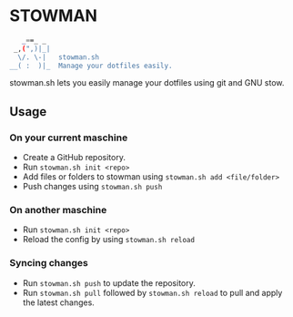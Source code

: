 # STOWMAN

```bash
   _==_ _
 _,(",)|_|
  \/. \-|   stowman.sh
__( :  )|_  Manage your dotfiles easily.

```

stowman.sh lets you easily manage your dotfiles using git and GNU stow.

## Usage

### On your current maschine

- Create a GitHub repository.
- Run `stowman.sh init <repo>`
- Add files or folders to stowman using `stowman.sh add <file/folder>`
- Push changes using `stowman.sh push`

### On another maschine

- Run `stowman.sh init <repo>`
- Reload the config by using `stowman.sh reload`

### Syncing changes

- Run `stowman.sh push` to update the repository.
- Run `stowman.sh pull` followed by `stowman.sh reload` to pull and apply the latest changes.
